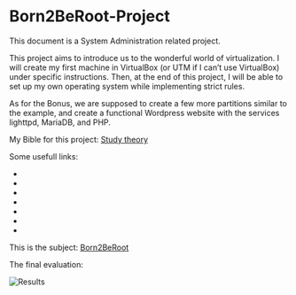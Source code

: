 # Born2BeRoot-Project
This document is a System Administration related project.

This project aims to introduce us to the wonderful world of virtualization.
I will create my first machine in VirtualBox (or UTM if I can’t use VirtualBox) under specific instructions. 
Then, at the end of this project, I will be able to set up my own operating system while implementing strict rules.

As for the Bonus, we are supposed to create a few more partitions similar to the example, and create a functional Wordpress website with the services lighttpd, MariaDB, and PHP.

My Bible for this project: [Study theory]()

Some usefull links:

- 
- 
- 
- 
- 
- 
- 

This is the subject: [Born2BeRoot]()

The final evaluation:

![Results]()
